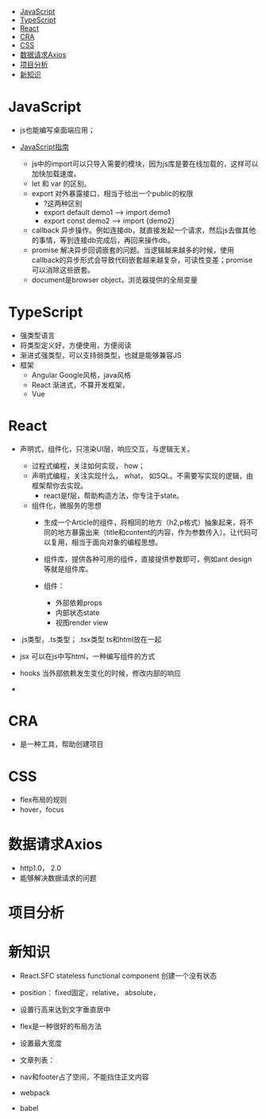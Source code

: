 <!-- TOC -->

- [JavaScript](#javascript)
- [TypeScript](#typescript)
- [React](#react)
- [CRA](#cra)
- [CSS](#css)
- [数据请求Axios](#数据请求axios)
- [项目分析](#项目分析)
- [新知识](#新知识)

<!-- /TOC -->


# JavaScript
- js也能编写桌面端应用；

- [JavaScript指南](https://developer.mozilla.org/zh-CN/docs/Web/JavaScript/Guide)
    - js中的import可以只导入需要的模块，因为js库是要在线加载的，这样可以加快加载速度。
    - let 和 var 的区别。
    - export 对外暴露接口，相当于给出一个public的权限
        - ?这两种区别
        - export default demo1 -->  import demo1
        - export const demo2 --> import {demo2}
    - callback 异步操作。例如连接db，就直接发起一个请求，然后js去做其他的事情，等到连接db完成后，再回来操作db。
    - promise 解决异步回调嵌套的问题。当逻辑越来越多的时候，使用callback的异步形式会导致代码嵌套越来越复杂，可读性变差；promise可以消除这些嵌套。
    - document是browser object，浏览器提供的全局变量

# TypeScript
- 强类型语言
- 将类型定义好，方便使用，方便阅读
- 渐进式强类型，可以支持弱类型，也就是能够兼容JS
- 框架
    - Angular Google风格，java风格
    - React 渐进式，不算开发框架，
    - Vue

# React
- 声明式，组件化，只渲染UI层，响应交互，与逻辑无关。
    - 过程式编程，关注如何实现， how；
    - 声明式编程，关注实现什么， what， 如SQL。不需要写实现的逻辑，由框架帮你去实现。
        - react是f层，帮助构造方法，你专注于state。
    - 组件化，微服务的思想
        - 生成一个Article的组件，将相同的地方（h2,p格式）抽象起来，将不同的地方暴露出来（title和content的内容，作为参数传入）。让代码可以复用，相当于面向对象的编程思想。
        - 组件库，提供各种可用的组件，直接提供参数即可，例如ant design等就是组件库。

        - 组件：
            - 外部依赖props
            - 内部状态state
            - 视图render view


- .js类型，.ts类型； .tsx类型 ts和html放在一起
- jsx 可以在js中写html，一种编写组件的方式

- hooks 当外部依赖发生变化的时候，修改内部的响应

- 

# CRA
- 是一种工具，帮助创建项目

# CSS
- flex布局的规则
- hover，focus

# 数据请求Axios
- http1.0， 2.0
- 能够解决数据请求的问题


# 项目分析

# 新知识
- React.SFC stateless functional component 创建一个没有状态

- position： fixed固定，relative， absolute， 

- 设置行高来达到文字垂直居中

- flex是一种很好的布局方法

- 设置最大宽度

- 文章列表：

- nav和footer占了空间，不能挡住正文内容

- webpack
- babel